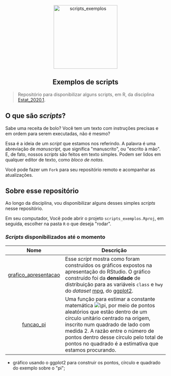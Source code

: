 <p align = "center">
   <img 
        width = "200px"
        align = "center"
        src   = "/img/matrix.png"
        alt   = "scripts_exemplos" 
   >
  <h2 align = "center">
      Exemplos de scripts
  </h2>
</p>

> Repositório para disponibilizar alguns scripts, em R, da disciplina [Estat_2020.1](https://github.com/icaro-freire/estat_2020.1).

## O que são *scripts*?

Sabe uma receita de bolo?
Você tem um texto com instruções precisas e em ordem para serem executadas, não
é mesmo?

Essa é a ideia de um *script* que estamos nos referindo.
A palavra é uma abreviação de *manuscript*, que significa "manuscrito", ou "escrito à mão".
E, de fato, nossos *scripts* são feitos em texto simples.
Podem ser lidos em qualquer editor de texto, como *bloco de notas*.

Você pode fazer um `Fork` para seu repositório remoto e acompanhar as atualizações.

## Sobre esse repositório

Ao longo da disciplina, vou disponibilizar alguns desses simples *scripts* nesse repositório.

Em seu computador, Você pode abrir o projeto `scripts_exemplos.Rproj`, em seguida, escolher na pasta `R` o que deseja "rodar".

### *Scripts* disponibilizados até o momento

Nome   | Descrição
:----: | ----------
[grafico_apresentacao](/R/grafico_apresentacao.R) | Esse *script* mostra como foram construídos os gráficos expostos na apresentação do RStudio. O gráfico construído foi da **densidade** de distribuição para as variáveis `class` e `hwy` do *dataset* [mpg](https://ggplot2.tidyverse.org/reference/mpg.html), do [ggplot2](https://ggplot2.tidyverse.org/index.html). 
[funcao_pi](/R/funcao_pi.R) | Uma função para estimar a constante matemática <img src="https://latex.codecogs.com/gif.latex?\pi" title="\pi" />, por meio de pontos aleatórios que estão dentro de um círculo unitário centrado na origem, inscrito num quadrado de lado com medida 2. A razão entre o número de pontos dentro desse círculo pelo total de pontos no quadrado é a estimativa que estamos procurando.


- gráfico usando o ggplot2 para construir os pontos, círculo e quadrado do exemplo sobre o "pi";

